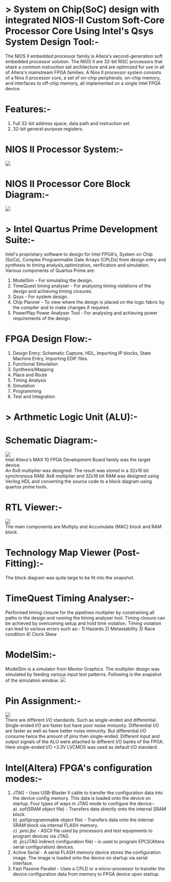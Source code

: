 # > System on Chip(SoC) design with integrated NIOS-II Custom Soft-Core Processor Core Using Intel's Qsys System Design Tool:-    
The NIOS II embedded processor family is Altera's second-generation soft embedded processor solution. The NIOS II are 32-bit RISC processors that share a common instruction set architecture and are optimized for use in all of Altera's mainstream FPGA families. A Nios II processor system consists of a Nios II processor core, a set of on-chip peripherals, on-chip memory, and interfaces to off-chip memory, all implemented on a single Intel FPGA device.   
  # Features:-  
  1) Full 32-bit address space, data path and instruction set.  
  2) 32-bit general-purpose registers.   
  # NIOS II Processor System:-  
  ![](https://github.com/patilninad/NIOS-II-Custom-Processor/blob/master/NIOS%20II%20Processor%20System.PNG)  
  # NIOS II Processor Core Block Diagram:-
  ![](https://github.com/patilninad/NIOS-II-Custom-Processor/blob/master/NIOS%20II%20Processor%20Core%20Block%20Diagram.PNG)  
# > Intel Quartus Prime Development Suite:-    
  Intel's proprietary software to design for Intel FPGA's, System on Chip (SoCs), Complex Programmable Gate Arrays      (CPLDs) from design entry and synthesis to timing analysis,optimization, verification and simulation. Various components  of Quartus Prime are:  
  1) ModelSim - For simulating the design.  
  2) TimeQuest timing analyser - For analysing timing violations of the design and achieving timing closures.  
  3) Qsys - For system design.  
  4) Chip Planner - To view where the design is placed on the logic fabric by the compiler and to make changes if         required.    
  5) PowerPlay Power Analyser Tool - For analysing and achieving power requirements of the design.  
   # FPGA Design Flow:-  
  1) Design Entry: Schematic Capture, HDL, Importing IP blocks, State Machine Entry, Importing EDIF files.  
  2) Functional Simulation  
  3) Synthesis/Mapping   
  4) Place and Route  
  5) Timing Analysis   
  6) Simulation  
  7) Programming  
  8) Test and Integration  
  # > Arthmetic Logic Unit (ALU):-  
   # Schematic Diagram:-  
![](https://github.com/patilninad/NIOS-II-Custom-Processor/blob/master/ALU.PNG)   
   Intel Altera's MAX 10 FPGA Development Board family was the target device.      
   An 8x8 multiplier was designed. The result was stored in a 32x16 bit synchronous RAM. 8x8 multiplier and 32x16 bit RAM    was designed using Verilog HDL and converting the source code to a block diagram using quartus prime tools.  
   # RTL Viewer:-
![](https://github.com/patilninad/NIOS-II-Custom-Processor/blob/master/RTL%20viewer.PNG)  
   The main components are Multiply and Accumulate (MAC) block and RAM block.  
   # Technology Map Viewer (Post-Fitting):-  
  The block diagram was quite large to be fit into the snapshot.  
   # TimeQuest Timing Analyser:-  
   Performed timing closure for the pipelines multiplier by constraining all paths in the design and running the timing      analyser tool. Timing closure can be achieved by overcoming setup and hold time violation. Timing violation can lead to various errors such as:-    1) Hazards   2) Metastability  3) Race condition  4) Clock Skew  
   # ModelSim:-  
   ModelSim is a simulator from Mentor Graphics. The multiplier design was simulated by feeding various input test patterns. Following is the snapshot of the simulation window. 
   ![](https://github.com/patilninad/NIOS-II-Custom-Processor/blob/master/MentorGraphics.PNG)  
   # Pin Assignment:-  
   ![](https://github.com/patilninad/NIOS-II-Custom-Processor/blob/master/Pin%20Assignments.PNG)  
   There are different I/O standards. Such as single-ended and differential.  
   Single-ended I/O are faster but have poor noise immunity. Differential I/O are faster as well as have better noise immunity. But differential I/O consume twice the amount of pins then single-ended. Different input and output signals of the ALU were attached to different I/O banks of the FPGA. Here single-ended I/O +3.3V LVCMOS was used as default I/O standard.     
   # Intel(Altera) FPGA's configuration modes:-  
   1) JTAG - Uses USB-Blaster II cable to transfer the configuration data into the device config memory. This data is loaded onto the device on startup. Four types of ways in JTAG mode to configure the device:-  
   a) .sof(SRAM object file) - Transfers data directly onto the internal SRAM block.  
   b) .pof(programmable object file) - Transfers data onto the internal SRAM block via internal FLASH memory.   
   c) .jam/.jbc - ASCII file used by processors and test equipments to program devices via JTAG.  
   d) .jic(JTAG indirect configuration file) - is used to program EPCS(Altera serial configuration) devices.  
   2) Active Serial - A serial FLASH memory device stores the configuration image. The image is loaded onto the device on startup via serial interface.  
   4) Fast Passive Parallel - Uses a CPLD or a micro-processor to transfer the device configuration data from memory to FPGA device upon startup.  
